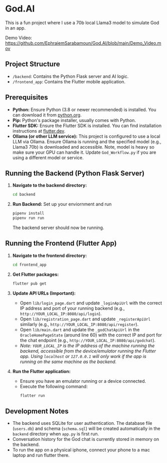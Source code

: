 # God.AI
This is a fun project where I use a 70b local Llama3 model to simulate God in an app.

Demo Video: https://github.com/EphraiemSarabamoun/God.AI/blob/main/Demo_Video.mov

## Project Structure

*   `/backend`: Contains the Python Flask server and AI logic.
*   `/frontend_app`: Contains the Flutter mobile application.

## Prerequisites

*   **Python:** Ensure Python (3.8 or newer recommended) is installed. You can download it from [python.org](https://www.python.org/).
*   **Pip:** Python's package installer, usually comes with Python.
*   **Flutter SDK:** Ensure the Flutter SDK is installed. You can find installation instructions at [flutter.dev](https://flutter.dev/docs/get-started/install).
*   **Ollama (or other LLM service):** This project is configured to use a local LLM via Ollama. Ensure Ollama is running and the specified model (e.g., Llama3 70b) is downloaded and accessible. Note, model is heavy so make sure your GPU can handle it. Update `God_Workflow.py` if you are using a different model or service.

## Running the Backend (Python Flask Server)

1.  **Navigate to the backend directory:**
    ```bash
    cd backend
    ```


2.  **Run Backend:**
    Set up your enviornment and run
    ```bash
    pipenv install
    pipenv run run
    ```
    The backend server should now be running.
## Running the Frontend (Flutter App)

1.  **Navigate to the frontend directory:**
    ```bash
    cd frontend_app
    ```

2.  **Get Flutter packages:**
    ```bash
    flutter pub get
    ```

3.  **Update API URLs (Important):**
    *   Open `lib/login_page.dart` and update `_loginApiUrl` with the correct IP address and port of your running backend (e.g., `http://YOUR_LOCAL_IP:8080/api/login`).
    *   Open `lib/registration_page.dart` and update `_registerApiUrl` similarly (e.g., `http://YOUR_LOCAL_IP:8080/api/register`).
    *   Open `lib/main.dart` and update the `_godChatApiUrl` in the `OracleHomePageState` (around line 60) with the correct IP and port for the chat endpoint (e.g., `http://YOUR_LOCAL_IP:8080/api/godchat`).
    *   *Note: `YOUR_LOCAL_IP` is the IP address of the machine running the backend, accessible from the device/emulator running the Flutter app. Using `localhost` or `127.0.0.1` will only work if the app is running on the same machine as the backend.*

4.  **Run the Flutter application:**
    *   Ensure you have an emulator running or a device connected.
    *   Execute the following command:
        ```bash
        flutter run
        ```

## Development Notes

*   The backend uses SQLite for user authentication. The database file (`users.db`) and schema (`schema.sql`) will be created automatically in the `backend` directory when `app.py` is first run.
*   Conversation history for the God chat is currently stored in memory on the backend.
*   To run the app on a physical iphone, connect your phone to a mac laptop and run flutter there.
